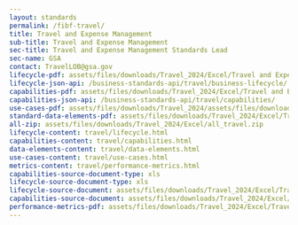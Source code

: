 ```yaml
---
layout: standards
permalink: /fibf-travel/
title: Travel and Expense Management
sub-title: Travel and Expense Management
sec-title: Travel and Expense Management Standards Lead
sec-name: GSA
contact: TravelLOB@gsa.gov
lifecycle-pdf: assets/files/downloads/Travel_2024/Excel/Travel and Expense Management Business Lifecycle.xlsx
lifecycle-json-api: /business-standards-api/travel/business-lifecycle/
capabilities-pdf: assets/files/downloads/Travel_2024/Excel/Travel and Expense Management Business Capabilities.xlsx
capabilities-json-api: /business-standards-api/travel/capabilities/
use-cases-pdf: assets/files/downloads/Travel_2024/assets/files/downloads/Travel_2024/all_travel_business_use_case.zip
standard-data-elements-pdf: assets/files/downloads/Travel_2024/Excel/Travel and Expense Management Standard Data Elements.xlsx
all-zip: assets/files/downloads/Travel_2024/Excel/all_travel.zip
lifecycle-content: travel/lifecycle.html
capabilities-content: travel/capabilities.html
data-elements-content: travel/data-elements.html
use-cases-content: travel/use-cases.html
metrics-content: travel/performance-metrics.html
capabilities-source-document-type: xls
lifecycle-source-document-type: xls
lifecycle-source-document: assets/files/downloads/Travel_2024/Excel/Travel and Expense Management Business Lifecycle.xlsx
capabilities-source-document: assets/files/downloads/Travel_2024/Excel/Travel and Expense Management Business Capabilities.xlsx
performance-metrics-pdf: assets/files/downloads/Travel_2024/Excel/Travel and Expense Management Service Measures.xlsx
---
```

